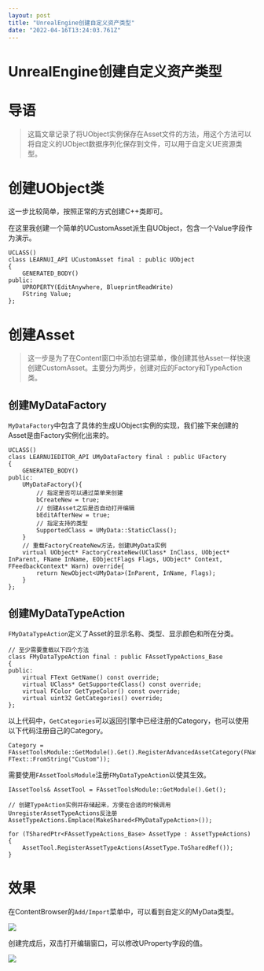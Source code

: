 ```yaml
---
layout: post
title: "UnrealEngine创建自定义资产类型"
date: "2022-04-16T13:24:03.761Z"
---
```

UnrealEngine创建自定义资产类型
=====================

导语
==

> 这篇文章记录了将UObject实例保存在Asset文件的方法，用这个方法可以将自定义的UObject数据序列化保存到文件，可以用于自定义UE资源类型。

创建UObject类
==========

这一步比较简单，按照正常的方式创建C++类即可。

在这里我创建一个简单的UCustomAsset派生自UObject，包含一个Value字段作为演示。

    UCLASS()
    class LEARNUI_API UCustomAsset final : public UObject
    {
    	GENERATED_BODY()
    public:
    	UPROPERTY(EditAnywhere, BlueprintReadWrite)
    	FString Value;
    };
    

创建Asset
=======

> 这一步是为了在Content窗口中添加右键菜单，像创建其他Asset一样快速创建CustomAsset。主要分为两步，创建对应的Factory和TypeAction类。

创建MyDataFactory
---------------

`MyDataFactory`中包含了具体的生成UObject实例的实现，我们接下来创建的Asset是由Factory实例化出来的。

    UCLASS()
    class LEARNUIEDITOR_API UMyDataFactory final : public UFactory
    {
    	GENERATED_BODY()
    public:
    	UMyDataFactory(){
            // 指定是否可以通过菜单来创建
            bCreateNew = true;
            // 创建Asset之后是否自动打开编辑
            bEditAfterNew = true;
            // 指定支持的类型
            SupportedClass = UMyData::StaticClass();
        }
        // 重载FactoryCreateNew方法，创建UMyData实例
    	virtual UObject* FactoryCreateNew(UClass* InClass, UObject* InParent, FName InName, EObjectFlags Flags, UObject* Context, FFeedbackContext* Warn) override{
    	    return NewObject<UMyData>(InParent, InName, Flags);
        }
    };
    

创建MyDataTypeAction
------------------

`FMyDataTypeAction`定义了Asset的显示名称、类型、显示颜色和所在分类。

    // 至少需要重载以下四个方法
    class FMyDataTypeAction final : public FAssetTypeActions_Base
    {
    public:
    	virtual FText GetName() const override;
    	virtual UClass* GetSupportedClass() const override;
    	virtual FColor GetTypeColor() const override;
    	virtual uint32 GetCategories() override;
    };
    

以上代码中，`GetCategories`可以返回引擎中已经注册的Category，也可以使用以下代码注册自己的Category。

    Category = FAssetToolsModule::GetModule().Get().RegisterAdvancedAssetCategory(FName("Custom"), FText::FromString("Custom"));
    

需要使用`FAssetToolsModule`注册`FMyDataTypeAction`以使其生效。

    IAssetTools& AssetTool = FAssetToolsModule::GetModule().Get();
    
    // 创建TypeAction实例并存储起来，方便在合适的时候调用UnregisterAssetTypeActions反注册
    AssetTypeActions.Emplace(MakeShared<FMyDataTypeAction>());
    
    for (TSharedPtr<FAssetTypeActions_Base> AssetType : AssetTypeActions)
    {
    	AssetTool.RegisterAssetTypeActions(AssetType.ToSharedRef());
    }
    

效果
==

在ContentBrowser的`Add/Import`菜单中，可以看到自定义的MyData类型。

![](https://picgo-1251759020.cos.ap-guangzhou.myqcloud.com/202204162015627.png)

创建完成后，双击打开编辑窗口，可以修改UProperty字段的值。

![](https://picgo-1251759020.cos.ap-guangzhou.myqcloud.com/202204162017147.png)